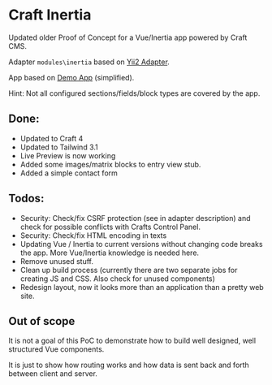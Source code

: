 # Craft Inertia

Updated older Proof of Concept for a Vue/Inertia app powered by Craft CMS.

Adapter `modules\inertia` based on [Yii2 Adapter](https://www.yiiframework.com/extension/tebe/yii2-inertia).

App based on [Demo App](https://pingcrm-yii2.tebe.ch/) (simplified).

Hint: Not all configured sections/fields/block types are covered by the app.

## Done:

* Updated to Craft 4
* Updated to Tailwind 3.1
* Live Preview is now working
* Added some images/matrix blocks to entry view stub.
* Added a simple contact form

## Todos:

* Security: Check/fix CSRF protection (see in adapter description) and check for possible conflicts with Crafts Control Panel.
* Security: Check/fix HTML encoding in texts
* Updating Vue / Inertia to current versions without changing code breaks the app. More Vue/Inertia knowledge is needed here.
* Remove unused stuff.
* Clean up build process (currently there are two separate jobs for creating JS and CSS. Also check for unused components)
* Redesign layout, now it looks more than an application than a pretty web site.

## Out of scope

It is not a goal of this PoC to demonstrate how to build well designed, well structured Vue components.

It is just to show how routing works and how data is sent back and forth between client and server.

